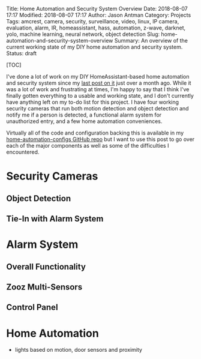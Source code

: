 Title: Home Automation and Security System Overview
Date: 2018-08-07 17:17
Modified: 2018-08-07 17:17
Author: Jason Antman
Category: Projects
Tags: amcrest, camera, security, surveillance, video, linux, IP camera, evaluation, alarm, IR, homeassistant, hass, automation, z-wave, darknet, yolo, machine learning, neural network, object detection
Slug: home-automation-and-security-system-overview
Summary: An overview of the current working state of my DIY home automation and security system.
Status: draft

<!--- remove this next line to disable Table of Contents -->
[TOC]

I've done a lot of work on my DIY HomeAssistant-based home automation and security system since my [last post on it](/2018/07/ip-camera-home-security-and-automation-update/) just over a month ago. While it was a lot of work and frustrating at times, I'm happy to say that I think I've finally gotten everything to a usable and working state, and I don't currently have anything left on my to-do list for this project. I have four working security cameras that run both motion detection and object detection and notify me if a person is detected, a functional alarm system for unauthorized entry, and a few home automation conveniences.

Virtually all of the code and configuration backing this is available in my [home-automation-configs GitHub repo](https://github.com/jantman/home-automation-configs) but I want to use this post to go over each of the major components as well as some of the difficulties I encountered.

# Security Cameras

## Object Detection

## Tie-In with Alarm System

# Alarm System

## Overall Functionality

## Zooz Multi-Sensors

## Control Panel

# Home Automation

- lights based on motion, door sensors and proximity
